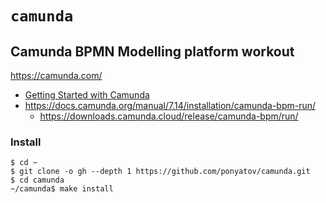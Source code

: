 #  `camunda`
## Camunda BPMN Modelling platform workout

https://camunda.com/

* [Getting Started with Camunda](https://www.youtube.com/playlist?list=PLJG25HlmvsOUnCziyJBWzcNh7RM5quTmv)
* https://docs.camunda.org/manual/7.14/installation/camunda-bpm-run/
    * https://downloads.camunda.cloud/release/camunda-bpm/run/


### Install

```
$ cd ~
$ git clone -o gh --depth 1 https://github.com/ponyatov/camunda.git
$ cd camunda
~/camunda$ make install
```
